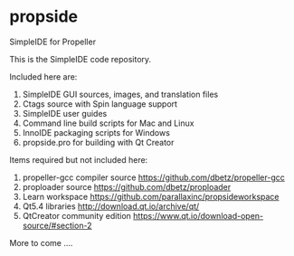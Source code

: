 # propside
SimpleIDE for Propeller

This is the SimpleIDE code repository.

Included here are:
  1. SimpleIDE GUI sources, images, and translation files
  2. Ctags source with Spin language support
  3. SimpleIDE user guides
  4. Command line build scripts for Mac and Linux
  5. InnoIDE packaging scripts for Windows
  6. propside.pro for building with Qt Creator
  
Items required but not included here:
  1. propeller-gcc compiler source https://github.com/dbetz/propeller-gcc
  2. proploader source https://github.com/dbetz/proploader
  3. Learn workspace https://github.com/parallaxinc/propsideworkspace
  4. Qt5.4 libraries http://download.qt.io/archive/qt/
  5. QtCreator community edition https://www.qt.io/download-open-source/#section-2
  
More to come ....
